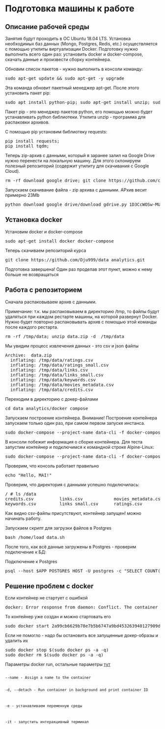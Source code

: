 # Подготовка машины к работе

## Описание рабочей среды

Занятия будут проходить в ОС Ubuntu 18.04 LTS. Установка необходимых баз данных (Mongo, Postgres, Redis, etc.)
осуществляется с помощью утилиты виртуализации Docker. Подготовку нужно выполнить всего один раз: установить docker и docker-compose, скачать данные
и произвести сборку контейнера.

Обновим список пакетов - нужно выполнить в консоли команду:

<pre>
sudo apt-get update && sudo apt-get -y upgrade
</pre>

Эта команда обновит пакетный менеджер apt-get. После этого установить пакет pip:

<pre>
sudo apt install python-pip; sudo apt-get install unzip; sudo apt install git
</pre>

Пакет pip - это менеджер пакетов python, его помощью можно будет устанавливать python библиотеки. Утилита unzip - программа для распаковки архивов.

С помощью pip установим библиотеку requests:
<pre>
pip install requests;
pip install tqdm;
</pre>

Теперь zip-архив с данными, который я заранее залил на Google Drive нужно перенести на локальную машину. Для этого  склонируем полезный репозиторий (содержит утилиту для скачивания с Google Cloud).

<pre>
rm -rf download_google_drive; git clone https://github.com/chentinghao/download_google_drive.git
</pre>

Запускаем скачивание файла - zip архива с данными. АРхив весит примерно 23Mb
<pre>
python download_google_drive/download_gdrive.py 1D3CcWOSw-MUx6YvJ_4dqOLHZAh-6uTxK data.zip
</pre>

## Установка docker

Установим docker и docker-compose

<pre>
sudo apt-get install docker docker-compose
</pre>

Теперь скачиваем репозиторий курса

<pre>
git clone https://github.com/Dju999/data_analytics.git
</pre>

Подготовка завершена! Один раз проделав этот пункт, можно к нему больше не возвращаться

## Работа c репозиторием

Сначала распаковываем архив с данными.

Примечание: т.к. мы распаковываем в директорию /tmp, то файлы будут удаляться при каждом рестарте машины, на которой развернут Docker. Нужно будет повторно распаковывать архив с помощью этой команды после каждого рестарта.

<pre>
rm -rf /tmp/data; unzip data.zip -d  /tmp/data
</pre>

Мы увидим процесс извлечения данных - это csv и json файлы

<pre>
Archive:  data.zip
  inflating: /tmp/data/ratings.csv
  inflating: /tmp/data/ratings_small.csv
  inflating: /tmp/data/links.csv
  inflating: /tmp/data/links_small.csv
  inflating: /tmp/data/keywords.csv
  inflating: /tmp/data/movies_metadata.csv
  inflating: /tmp/data/credits.csv
</pre>

Переходим в директорию с докер-файлами
<pre>
cd data_analytics/docker_compose
</pre>

Запускаем построение контейнера. Внимание! Построение контейнера запускаем только один раз, при самом первом запуске инстанса.

<pre>
sudo docker-compose --project-name data-cli -f docker-compose.yml up --build -d
</pre>

В консоли побежит информация о сборке контейнера. Для теста запустим контейнер и подключимся к командной строке Alpine-Linux:
<pre>
sudo docker-compose --project-name data-cli -f docker-compose.yml run --rm data-client
</pre>

Проверим, что консоль работает правильно
<pre>
echo "Hello, MAI!"
</pre>

Проверим, что директория с данными успешно подключилась:
<pre>
/ # ls /data
credits.csv          links.csv            movies_metadata.csv  ratings_small.csv
keywords.csv         links_small.csv      ratings.csv
</pre>

Как видно csv-файлы присутствуют, контейнер запущен! можно начинать работу.


Запускаем скрипт для загрузки файлов в Postgres
<pre>
bash /home/load_data.sh
</pre>

После того, как всё данные загружены в Postgres - проверим подключение к БД:

Подключение к Postgres
<pre>
psql --host $APP_POSTGRES_HOST -U postgres -c "SELECT COUNT(*) as num_ratings FROM ratings"
</pre>

## Решение проблем с docker

Если контейнер не стартует с ошибкой
<pre>
docker: Error response from daemon: Conflict. The container name "/netology-postgres" is already in use by container "2a99cb6629b78e7b5b6747a9bd453263940127909d91c8517e9ee0b230e60768". You have to remove (or rename) that container to be able to reuse that name.
</pre>

То контейнер уже создан и можно стартовать его
<pre>
sudo docker start 2a99cb6629b78e7b5b6747a9bd453263940127909d91c8517e9ee0b230e60768
</pre>

Если не помогло - надо бы остановить все запущенные докер-образы и удалить их

<pre>
sudo docker stop $(sudo docker ps -a -q)
sudo docker rm $(sudo docker ps -a -q)
</pre>

Параметры docker run, остальные параметры [тут](https://docs.docker.com/v1.11/engine/reference/commandline/run/)

<code>
--name - Assign a name to the container

-d, --detach - Run container in background and print container ID

-e - устанавливаем переменную среды

-it - запустить интеракцивный терминал
</pre>

